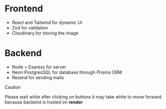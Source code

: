 # Frontend
+ React and Tailwind for dynamic UI
+ Zod for validation
+ Cloudinary for storing the image

# Backend
+ Node + Express for server
+ Neon PostgresSQL for database through Prisma ORM
+ Resend for sending mails

> [!CAUTION]
> Please wait while after clicking on buttons it may take while to move forward because backend is hosted on **render**
